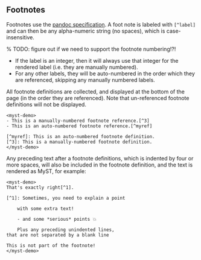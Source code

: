 ## Footnotes

Footnotes use the [pandoc specification](https://pandoc.org/MANUAL.html#footnotes). A foot note is labeled with `[^label]` and can then be any alpha-numeric string (no spaces), which is case-insensitive.

% TODO: figure out if we need to support the footnote numbering!?!

- If the label is an integer, then it will always use that integer for the rendered label (i.e. they are manually numbered).
- For any other labels, they will be auto-numbered in the order which they are referenced, skipping any manually numbered labels.

All footnote definitions are collected, and displayed at the bottom of the page (in the order they are referenced). Note that un-referenced footnote definitions will not be displayed.

```{raw} html
<myst-demo>
- This is a manually-numbered footnote reference.[^3]
- This is an auto-numbered footnote reference.[^myref]

[^myref]: This is an auto-numbered footnote definition.
[^3]: This is a manually-numbered footnote definition.
</myst-demo>
```

Any preceding text after a footnote definitions, which is indented by four or more spaces, will also be included in the footnote definition, and the text is rendered as MyST, for example:

```{raw} html
<myst-demo>
That's exactly right[^1].

[^1]: Sometimes, you need to explain a point

    with some extra text!

    - and some *serious* points 💥

    Plus any preceding unindented lines,
that are not separated by a blank line

This is not part of the footnote!
</myst-demo>
```
